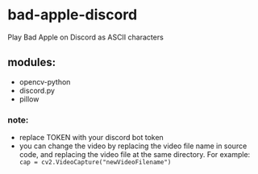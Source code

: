 # bad-apple-discord
Play Bad Apple on Discord as ASCII characters

## modules:
- opencv-python
- discord.py
- pillow

### note:
- replace TOKEN with your discord bot token
- you can change the video by replacing the video file name in source code, and replacing the video file at the same directory. For example: `
cap = cv2.VideoCapture("newVideoFilename")`
